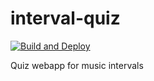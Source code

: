 # interval-quiz
[![Build and Deploy][ci-img]](https://github.com/luiarthur/interval-quiz/actions)

Quiz webapp for music intervals


[ci-img]: https://github.com/luiarthur/interval-quiz/workflows/Build%20and%20Deploy/badge.svg
